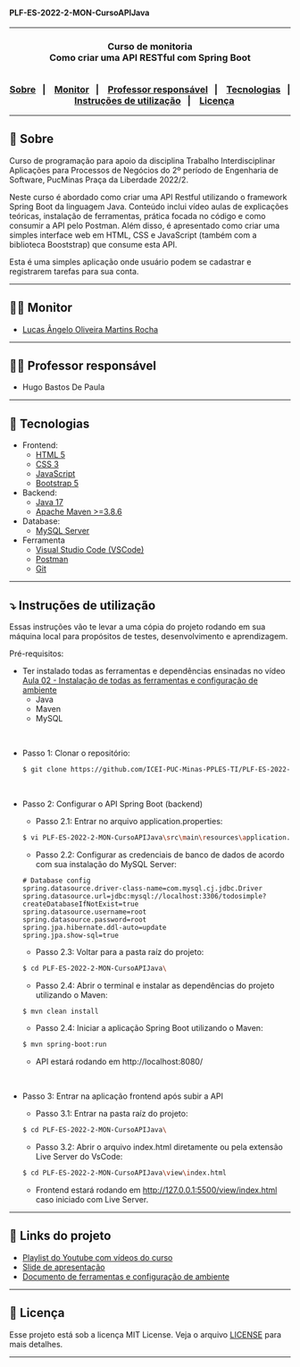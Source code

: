 <h4> PLF-ES-2022-2-MON-CursoAPIJava </h4>

<hr>

<h3 align="center">
    Curso de monitoria
    <br>
    Como criar uma API RESTful com Spring Boot
    <br><br>
    <p align="center">
      <a href="#-sobre">Sobre</a>&nbsp;&nbsp;&nbsp;|&nbsp;&nbsp;&nbsp;
      <a href="#-monitor">Monitor</a>&nbsp;&nbsp;&nbsp;|&nbsp;&nbsp;&nbsp;
      <a href="#-professor-responsável">Professor responsável</a>&nbsp;&nbsp;&nbsp;|&nbsp;&nbsp;&nbsp;
      <a href="#-tecnologias">Tecnologias</a>&nbsp;&nbsp;&nbsp;|&nbsp;&nbsp;&nbsp;
      <a href="#-instruções-de-utilização">Instruções de utilização</a>&nbsp;&nbsp;&nbsp;|&nbsp;&nbsp;&nbsp;
      <a href="#-licença">Licença</a>
  </p>
</h3>

<hr>

## 🔖 Sobre

Curso de programação para apoio da disciplina Trabalho Interdisciplinar Aplicações para Processos de Negócios do 2º período de Engenharia de Software, PucMinas Praça da Liberdade 2022/2.

Neste curso é abordado como criar uma API Restful utilizando o framework Spring Boot da linguagem Java.
Conteúdo inclui vídeo aulas de explicações teóricas, instalação de ferramentas, prática focada no código e como consumir a API pelo Postman. Além disso, é apresentado como criar uma simples interface web em HTML, CSS e JavaScript (também com a biblioteca Booststrap) que consume esta API.

Esta é uma simples aplicação onde usuário podem se cadastrar e registrarem tarefas para sua conta.

---

## 👨‍💻 Monitor

* [Lucas Ângelo Oliveira Martins Rocha](https://lucasangelo.com)

---

## 👩‍🏫 Professor responsável

* Hugo Bastos De Paula

---

## 🚀 Tecnologias

- Frontend:
  - [HTML 5](https://www.w3schools.com/howto/howto_make_a_website.asp/)
  - [CSS 3](https://www.w3schools.com/css/css_website_layout.asp/)
  - [JavaScript](https://www.javascript.com/)
  - [Bootstrap 5](https://getbootstrap.com/)
- Backend:
  - [Java 17](http://www.oracle.com/java/technologies/javase-downloads.html)
  - [Apache Maven >=3.8.6](https://maven.apache.org/download.cgi/)
- Database:
  - [MySQL Server](https://dev.mysql.com/downloads/mysql/)
- Ferramenta
  - [Visual Studio Code (VSCode)](https://code.visualstudio.com)
  - [Postman](http://www.postman.com/downloads/)
  - [Git](https://git-scm.com/downloads)

---

## ⤵ Instruções de utilização

Essas instruções vão te levar a uma cópia do projeto rodando em sua máquina local para propósitos de testes, desenvolvimento e aprendizagem.

Pré-requisitos:
- Ter instalado todas as ferramentas e dependências ensinadas no vídeo [Aula 02 - Instalação de todas as ferramentas e configuração de ambiente](https://youtu.be/WHJvBUADvCE)
  - Java
  - Maven
  - MySQL

<br>

- Passo 1: Clonar o repositório:
  ```bash
  $ git clone https://github.com/ICEI-PUC-Minas-PPLES-TI/PLF-ES-2022-2-MON-CursoAPIJava.git
  ```

<br>

- Passo 2: Configurar o API Spring Boot (backend)

  - Passo 2.1: Entrar no arquivo application.properties:
  ```bash
  $ vi PLF-ES-2022-2-MON-CursoAPIJava\src\main\resources\application.properties
  ```

  - Passo 2.2: Configurar as credenciais de banco de dados de acordo com sua instalação do MySQL Server:
  ```proprieties
  # Database config
  spring.datasource.driver-class-name=com.mysql.cj.jdbc.Driver
  spring.datasource.url=jdbc:mysql://localhost:3306/todosimple?createDatabaseIfNotExist=true
  spring.datasource.username=root
  spring.datasource.password=root
  spring.jpa.hibernate.ddl-auto=update
  spring.jpa.show-sql=true
  ```

  - Passo 2.3: Voltar para a pasta raíz do projeto:
  ```bash
  $ cd PLF-ES-2022-2-MON-CursoAPIJava\
  ```

  - Passo 2.4: Abrir o terminal e instalar as dependências do projeto utilizando o Maven:
  ```bash
  $ mvn clean install
  ```

  - Passo 2.4: Iniciar a aplicação Spring Boot utilizando o Maven:
  ```bash
  $ mvn spring-boot:run
  ```

  - API estará rodando em http://localhost:8080/

<br>

- Passo 3: Entrar na aplicação frontend após subir a API

  - Passo 3.1: Entrar na pasta raíz do projeto:
  ```bash
  $ cd PLF-ES-2022-2-MON-CursoAPIJava\
  ```

  - Passo 3.2: Abrir o arquivo index.html diretamente ou pela extensão Live Server do VsCode:
  ```bash
  $ cd PLF-ES-2022-2-MON-CursoAPIJava\view\index.html
  ```

  - Frontend estará rodando em http://127.0.0.1:5500/view/index.html caso iniciado com Live Server.

---

## 🔗 Links do projeto

- [Playlist do Youtube com vídeos do curso](https://www.youtube.com/watch?v=YcO-Q6yozmU&list=PLiXotHlANc8ptwP6wajo73OZo9Nh5i597)
- [Slide de apresentação](docs/Slide%20API%20RESTful%20com%20Spring%20Boot.pdf)
- [Documento de ferramentas e configuração de ambiente](docs/Ferramentas%20e%20configura%C3%A7%C3%A3o%20do%20ambiente.pdf)

---

## 📝 Licença

Esse projeto está sob a licença MIT License. Veja o arquivo [LICENSE](LICENSE) para mais detalhes.

---
